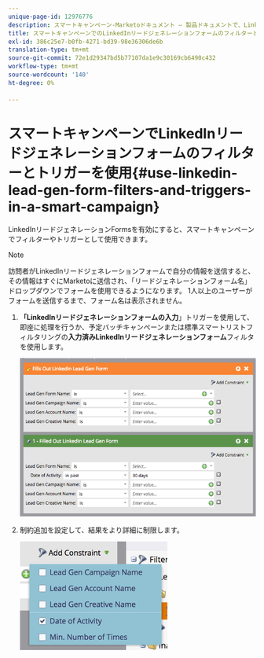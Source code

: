 ```yaml
---
unique-page-id: 12976776
description: スマートキャンペーン-Marketoドキュメント — 製品ドキュメントで、LinkedInリードジェネレーションフォームのフィルターとトリガーを使用
title: スマートキャンペーンでのLinkedInリードジェネレーションフォームのフィルターとトリガーの使用
exl-id: 386c25e7-b0fb-4271-bd39-98e36306de6b
translation-type: tm+mt
source-git-commit: 72e1d29347bd5b77107da1e9c30169cb6490c432
workflow-type: tm+mt
source-wordcount: '140'
ht-degree: 0%

---
```


# スマートキャンペーンでLinkedInリードジェネレーションフォームのフィルターとトリガーを使用{#use-linkedin-lead-gen-form-filters-and-triggers-in-a-smart-campaign}

LinkedInリードジェネレーションFormsを有効にすると、スマートキャンペーンでフィルターやトリガーとして使用できます。

>[!NOTE]
>
>訪問者がLinkedInリードジェネレーションフォームで自分の情報を送信すると、その情報はすぐにMarketoに送信され、「リードジェネレーションフォーム名」ドロップダウンでフォームを使用できるようになります。 1人以上のユーザーがフォームを送信するまで、フォーム名は表示されません。

1. **「LinkedInリードジェネレーションフォームの入力**」トリガーを使用して、即座に処理を行うか、予定バッチキャンペーンまたは標準スマートリストフィルタリングの&#x200B;**入力済みLinkedInリードジェネレーションフォーム**&#x200B;フィルタを使用します。

   ![](assets/screen-shot-2017-03-29-at-2.38.03-pm.png)

1. 制約追加を設定して、結果をより詳細に制限します。

   ![](assets/lead-gen-constraints.png)
